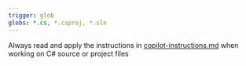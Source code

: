 ```yaml
---
trigger: glob
globs: *.cs, *.csproj, *.sln
---
```


Always read and apply the instructions in [copilot-instructions.md](.github/copilot-instructions.md) when working on C# source or project files